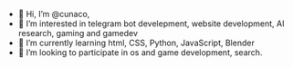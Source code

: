 - 👋 Hi, I’m @cunaco,
- 👀 I’m interested in telegram bot develepment, website development, AI research, gaming and gamedev
- 🌱 I’m currently learning html, CSS, Python, JavaScript, Blender
- 💞 I’m looking to participate in os and game development, search.
